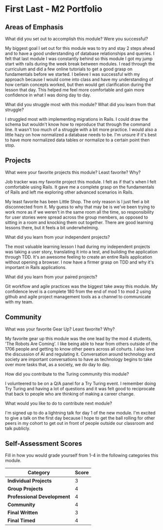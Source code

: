 # First Last - M2 Portfolio

## Areas of Emphasis

What did you set out to accomplish this module? Were you successful?

My biggest goal I set out for this module was to try and stay 2 steps ahead and to have a good understanding of database relationships and queries.
I felt that last module I was constantly behind so this module I got my jump start with rails during the week break between modules. I read through the curriculum
and did a few online tutorials to get a good grasp on fundamentals before we started. I believe I was successful with my approach because I would come into class and have
my understanding of how certain concepts worked, but then would get clarification during the lesson that day. This helped me feel more comfortable and gain more confidence
in what I was doing day to day.

What did you struggle most with this module? What did you learn from that struggle?

I struggled most with implementing migrations in Rails. I could draw the schema but wouldn't know how to reproduce that through the command line.
It wasn't too much of a struggle with a bit more practice. I would also a little hazy on how normalized a database needs to be. I'm unsure if it's best to have more normalized
data tables or normalize to a certain point then stop.

## Projects

What were your favorite projects this module? Least favorite? Why?

Job tracker was my favorite project this module. I felt as if that's when I felt comfortable using Rails. It gave me a complete grasp on the fundamentals of Rails and left me exploring other advanced scenarios in Rails.

My least favorite has been Little Shop. The only reason is I just feel a bit disconnected from it. My guess to why that may be is we've been trying to work more as if we weren't in the same room all the time, so responsibility for user stories were spread across the group members, as opposed to sitting in a room and knocking them out together. There are good learning lessons there, but it feels a bit underwhelming.

What did you learn from your independent projects?

The most valuable learning lesson I had during my independent projects was taking a user story, translating it into a test, and building the application through TDD. It's an awesome feeling to create an entire Rails application without opening a browser. I now have a firmer grasp on TDD and why it's important in Rails applications.

What did you learn from your paired projects?

Git workflow and agile practices was the biggest take away this module. My confidence level is a complete 180 from the end of mod 1 to mod 2 using github and agile project
management tools as a channel to communicate with my team.

## Community

What was your favorite Gear Up? Least favorite? Why?

My favorite gear up this module was the one lead by the mod 4 students, 'The Robots Are Coming'. I like being able to hear from others outside of the 1706 people and getting to know
other peers across all cohurts. I also love the discussion of AI and regulating it. Conversation around technology and society are important conversations to have as technology begins to take over more tasks that, as a society, we do day to day.

How did you contribute to the Turing community this module?

I volunteered to be on a Q/A panel for a Try Turing event. I remember doing Try Turing and having a lot of questions and it was felt good to reciprocate that back to people who are thinking of making a career change.

What would you like to do to contribute next module?

I'm signed up to do a lightning talk for day 1 of the new module. I'm excited to give a talk on the first day because I hope to get the ball rolling for other peers in my cohort to get out in front of people outside our classroom and talk publicly.

## Self-Assessment Scores

Fill in how you would grade yourself from 1-4 in the following categories this module.

| Category                     | Score |
| -----------------------------| ----- |
| **Individual Projects**      |   3   |
| **Group Projects**           |   4   |
| **Professional Development** |   4   |
| **Community**                |   4   |
| **Final Written**            |   3   |
| **Final Timed**              |   4   |
